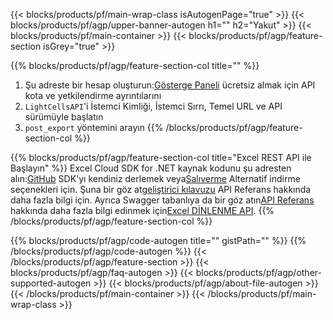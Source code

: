 ﻿---
title:
description: Koruma için Bulut API'leri ve SDK'lar Microsoft Excel ve OpenOffice Calc. Yerel e-tabloları Cells Bulut API ile şifreyle şifreleyin.
url: /tr/ruby/export/export/
---
{{< blocks/products/pf/main-wrap-class isAutogenPage="true" >}}
{{< blocks/products/pf/agp/upper-banner-autogen h1="" h2="Yakut" >}}
{{< blocks/products/pf/main-container >}}
{{< blocks/products/pf/agp/feature-section isGrey="true" >}}

{{% blocks/products/pf/agp/feature-section-col title="" %}}
1.  Şu adreste bir hesap oluşturun:<a href="https://dashboard.aspose.cloud/">Gösterge Paneli</a> ücretsiz almak için API kota ve yetkilendirme ayrıntılarını
1. ```LightCellsAPI```'i İstemci Kimliği, İstemci Sırrı, Temel URL ve API sürümüyle başlatın
1.  ```post_export``` yöntemini arayın
{{% /blocks/products/pf/agp/feature-section-col %}}

{{% blocks/products/pf/agp/feature-section-col title="Excel REST API ile Başlayın" %}}
 Excel Cloud SDK for .NET kaynak kodunu şu adresten alın:[GitHub](https://github.com/aspose-cells-cloud/aspose-cells-cloud-ruby) SDK'yı kendiniz derlemek veya[Salıverme](https://github.com/aspose-cells-cloud/aspose-cells-cloud-ruby/releases) Alternatif indirme seçenekleri için.
 Şuna bir göz at[geliştirici kılavuzu](https://docs.aspose.cloud/cells/developer-guide/) API Referans hakkında daha fazla bilgi için[]().
 Ayrıca Swagger tabanlıya da bir göz atın[API Referans](https://apireference.aspose.cloud/cells/#/LightCells/PostExport) hakkında daha fazla bilgi edinmek için[Excel DİNLENME API](https://products.aspose.cloud/cells/curl/).
{{% /blocks/products/pf/agp/feature-section-col %}}

{{% blocks/products/pf/agp/code-autogen title="" gistPath="" %}}
{{% /blocks/products/pf/agp/code-autogen %}}
{{< /blocks/products/pf/agp/feature-section >}}
{{< blocks/products/pf/agp/faq-autogen >}}
{{< blocks/products/pf/agp/other-supported-autogen >}}
{{< blocks/products/pf/agp/about-file-autogen >}}
{{< /blocks/products/pf/main-container >}}
{{< /blocks/products/pf/main-wrap-class >}}
